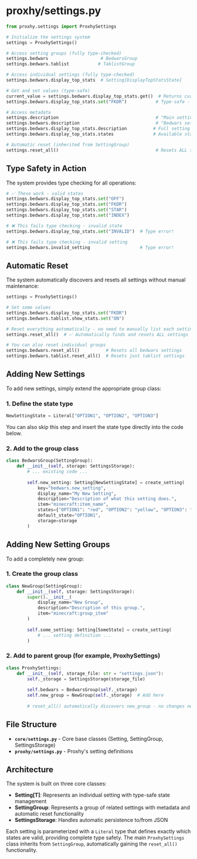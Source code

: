 # proxhy/settings.py

```python
from proxhy.settings import ProxhySettings

# Initialize the settings system
settings = ProxhySettings()

# Access setting groups (fully type-checked)
settings.bedwars                    # BedwarsGroup
settings.bedwars.tablist           # TablistGroup

# Access individual settings (fully type-checked)
settings.bedwars.display_top_stats  # Setting[DisplayTopStatsState]

# Get and set values (type-safe)
current_value = settings.bedwars.display_top_stats.get()  # Returns current state
settings.bedwars.display_top_stats.set("FKDR")           # Type-safe - only valid states accepted

# Access metadata
settings.description                                     # "Main settings for Proxhy application."
settings.bedwars.description                             # "Bedwars settings."
settings.bedwars.display_top_stats.description          # Full setting description
settings.bedwars.display_top_stats.states               # Available states and colors

# Automatic reset (inherited from SettingGroup)
settings.reset_all()                                     # Resets ALL settings automatically
```

## Type Safety in Action

The system provides type checking for all operations:

```python
# ✅ These work - valid states
settings.bedwars.display_top_stats.set("OFF")
settings.bedwars.display_top_stats.set("FKDR") 
settings.bedwars.display_top_stats.set("STAR")
settings.bedwars.display_top_stats.set("INDEX")

# ❌ This fails type checking - invalid state
settings.bedwars.display_top_stats.set("INVALID")  # Type error!

# ❌ This fails type checking - invalid setting
settings.bedwars.invalid_setting                   # Type error!
```

## Automatic Reset

The system automatically discovers and resets all settings without manual maintenance:

```python
settings = ProxhySettings()

# Set some values
settings.bedwars.display_top_stats.set("FKDR")
settings.bedwars.tablist.show_stats.set("ON")

# Reset everything automatically - no need to manually list each setting!
settings.reset_all()  # ✅ Automatically finds and resets ALL settings

# You can also reset individual groups
settings.bedwars.reset_all()          # Resets all bedwars settings
settings.bedwars.tablist.reset_all()  # Resets just tablist settings
```


## Adding New Settings

To add new settings, simply extend the appropriate group class:

### 1. Define the state type
```python
NewSettingState = Literal["OPTION1", "OPTION2", "OPTION3"]
```

You can also skip this step and insert the state type directly into the code below.

### 2. Add to the group class
```python
class BedwarsGroup(SettingGroup):
    def __init__(self, storage: SettingsStorage):
        # ... existing code ...
        
        self.new_setting: Setting[NewSettingState] = create_setting(
            key="bedwars.new_setting",
            display_name="My New Setting",
            description="Description of what this setting does.",
            item="minecraft:item_name",
            states={"OPTION1": "red", "OPTION2": "yellow", "OPTION3": "green"},
            default_state="OPTION1",
            storage=storage
        )
```

## Adding New Setting Groups

To add a completely new group:

### 1. Create the group class
```python
class NewGroup(SettingGroup):
    def __init__(self, storage: SettingsStorage):
        super().__init__(
            display_name="New Group",
            description="Description of this group.",
            item="minecraft:group_item"
        )
        
        self.some_setting: Setting[SomeState] = create_setting(
            # ... setting definition ...
        )
```

### 2. Add to parent group (for example, ProxhySettings)
```python
class ProxhySettings:
    def __init__(self, storage_file: str = "settings.json"):
        self._storage = SettingsStorage(storage_file)
        
        self.bedwars = BedwarsGroup(self._storage)
        self.new_group = NewGroup(self._storage)  # Add here
        
        # reset_all() automatically discovers new_group - no changes needed!
```

## File Structure

- **`core/settings.py`** - Core base classes (Setting, SettingGroup, SettingsStorage)
- **`proxhy/settings.py`** - Proxhy's setting definitions

## Architecture

The system is built on three core classes:

- **Setting[T]**: Represents an individual setting with type-safe state management
- **SettingGroup**: Represents a group of related settings with metadata and automatic reset functionality
- **SettingsStorage**: Handles automatic persistence to/from JSON

Each setting is parameterized with a `Literal` type that defines exactly which states are valid, providing complete type safety. The main `ProxhySettings` class inherits from `SettingGroup`, automatically gaining the `reset_all()` functionality.
